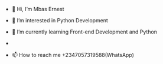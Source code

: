 - 👋 Hi, I’m Mbas Ernest

- 👀 I’m interested in Python Development

- 🌱 I’m currently learning Front-end Development and Python
-
- 📫 How to reach me +2347057319588(WhatsApp)

<!---
Mbas750/Mbas750 is a ✨ special ✨ repository because its `README.md` (this file) appears on your GitHub profile.
You can click the Preview link to take a look at your changes.
--->
